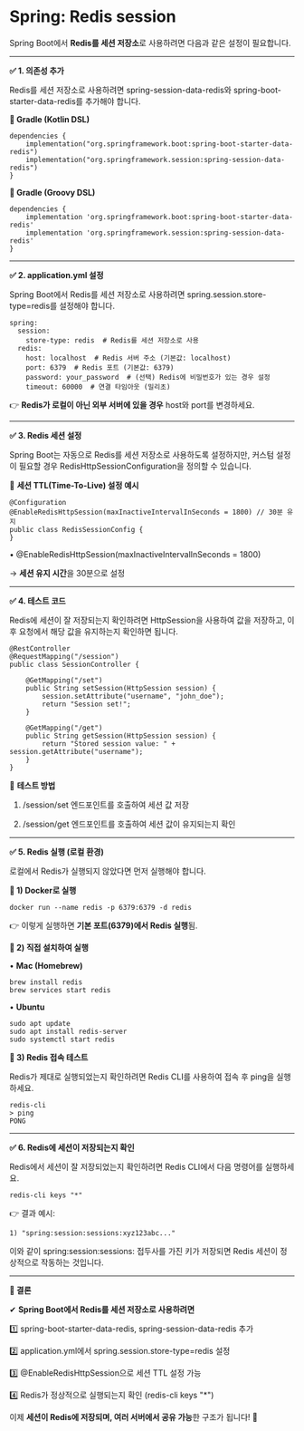 # Spring: Redis session

Spring Boot에서 **Redis를 세션 저장소**로 사용하려면 다음과 같은 설정이 필요합니다.

---

**✅ 1. 의존성 추가**

Redis를 세션 저장소로 사용하려면 spring-session-data-redis와 spring-boot-starter-data-redis를 추가해야 합니다.

**📌 Gradle (Kotlin DSL)**

```
dependencies {
    implementation("org.springframework.boot:spring-boot-starter-data-redis")
    implementation("org.springframework.session:spring-session-data-redis")
}
```

**📌 Gradle (Groovy DSL)**

```
dependencies {
    implementation 'org.springframework.boot:spring-boot-starter-data-redis'
    implementation 'org.springframework.session:spring-session-data-redis'
}
```

---

**✅ 2. application.yml 설정**

Spring Boot에서 Redis를 세션 저장소로 사용하려면 spring.session.store-type=redis를 설정해야 합니다.

```
spring:
  session:
    store-type: redis  # Redis를 세션 저장소로 사용
  redis:
    host: localhost  # Redis 서버 주소 (기본값: localhost)
    port: 6379  # Redis 포트 (기본값: 6379)
    password: your_password  # (선택) Redis에 비밀번호가 있는 경우 설정
    timeout: 60000  # 연결 타임아웃 (밀리초)
```

👉 **Redis가 로컬이 아닌 외부 서버에 있을 경우** host와 port를 변경하세요.

---

**✅ 3. Redis 세션 설정**

Spring Boot는 자동으로 Redis를 세션 저장소로 사용하도록 설정하지만, 커스텀 설정이 필요할 경우 RedisHttpSessionConfiguration을 정의할 수 있습니다.

📌 **세션 TTL(Time-To-Live) 설정 예시**

```
@Configuration
@EnableRedisHttpSession(maxInactiveIntervalInSeconds = 1800) // 30분 유지
public class RedisSessionConfig {
}
```

• @EnableRedisHttpSession(maxInactiveIntervalInSeconds = 1800)

→ **세션 유지 시간**을 30분으로 설정

---

**✅ 4. 테스트 코드**

Redis에 세션이 잘 저장되는지 확인하려면 HttpSession을 사용하여 값을 저장하고, 이후 요청에서 해당 값을 유지하는지 확인하면 됩니다.

```
@RestController
@RequestMapping("/session")
public class SessionController {

    @GetMapping("/set")
    public String setSession(HttpSession session) {
        session.setAttribute("username", "john_doe");
        return "Session set!";
    }

    @GetMapping("/get")
    public String getSession(HttpSession session) {
        return "Stored session value: " + session.getAttribute("username");
    }
}
```

📌 **테스트 방법**

1. /session/set 엔드포인트를 호출하여 세션 값 저장

2. /session/get 엔드포인트를 호출하여 세션 값이 유지되는지 확인

---

**✅ 5. Redis 실행 (로컬 환경)**

로컬에서 Redis가 실행되지 않았다면 먼저 실행해야 합니다.

**📌 1) Docker로 실행**

```
docker run --name redis -p 6379:6379 -d redis
```

👉 이렇게 실행하면 **기본 포트(6379)에서 Redis 실행**됨.

**📌 2) 직접 설치하여 실행**

•    **Mac (Homebrew)**

```
brew install redis
brew services start redis
```

•    **Ubuntu**

```
sudo apt update
sudo apt install redis-server
sudo systemctl start redis
```

**📌 3) Redis 접속 테스트**

Redis가 제대로 실행되었는지 확인하려면 Redis CLI를 사용하여 접속 후 ping을 실행하세요.

```
redis-cli
> ping
PONG
```

---

**✅ 6. Redis에 세션이 저장되는지 확인**

Redis에서 세션이 잘 저장되었는지 확인하려면 Redis CLI에서 다음 명령어를 실행하세요.

```
redis-cli keys "*"
```

👉 결과 예시:

```
1) "spring:session:sessions:xyz123abc..."
```

이와 같이 spring:session:sessions: 접두사를 가진 키가 저장되면 Redis 세션이 정상적으로 작동하는 것입니다.

---

**📌 결론**

✔ **Spring Boot에서 Redis를 세션 저장소로 사용하려면**

1️⃣ spring-boot-starter-data-redis, spring-session-data-redis 추가

2️⃣ application.yml에서 spring.session.store-type=redis 설정

3️⃣ @EnableRedisHttpSession으로 세션 TTL 설정 가능

4️⃣ Redis가 정상적으로 실행되는지 확인 (redis-cli keys "*")

이제 **세션이 Redis에 저장되며, 여러 서버에서 공유 가능**한 구조가 됩니다! 🚀